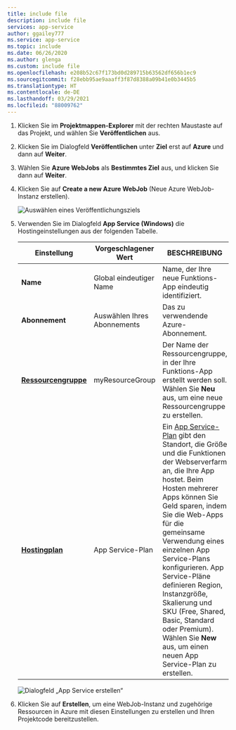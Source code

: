 ```yaml
---
title: include file
description: include file
services: app-service
author: ggailey777
ms.service: app-service
ms.topic: include
ms.date: 06/26/2020
ms.author: glenga
ms.custom: include file
ms.openlocfilehash: e208b52c67f173bd0d289715b63562df656b1ec9
ms.sourcegitcommit: f28ebb95ae9aaaff3f87d8388a09b41e0b3445b5
ms.translationtype: HT
ms.contentlocale: de-DE
ms.lasthandoff: 03/29/2021
ms.locfileid: "88009762"
---
```

1. Klicken Sie im **Projektmappen-Explorer** mit der rechten Maustaste auf das Projekt, und wählen Sie **Veröffentlichen** aus.

1. Klicken Sie im Dialogfeld **Veröffentlichen** unter **Ziel** erst auf **Azure** und dann auf **Weiter**. 

1. Wählen Sie **Azure WebJobs** als **Bestimmtes Ziel** aus, und klicken Sie dann auf **Weiter**.

1. Klicken Sie auf **Create a new Azure WebJob** (Neue Azure WebJob-Instanz erstellen).

   ![Auswählen eines Veröffentlichungsziels](./media/webjobs-publish-netcore/pick-publish-target.png)

1. Verwenden Sie im Dialogfeld **App Service (Windows)** die Hostingeinstellungen aus der folgenden Tabelle.

    | Einstellung      | Vorgeschlagener Wert  | BESCHREIBUNG                                |
    | ------------ |  ------- | -------------------------------------------------- |
    | **Name** | Global eindeutiger Name | Name, der Ihre neue Funktions-App eindeutig identifiziert. |
    | **Abonnement** | Auswählen Ihres Abonnements | Das zu verwendende Azure-Abonnement. |
    | **[Ressourcengruppe](../articles/azure-resource-manager/management/overview.md)** | myResourceGroup |  Der Name der Ressourcengruppe, in der Ihre Funktions-App erstellt werden soll. Wählen Sie **Neu** aus, um eine neue Ressourcengruppe zu erstellen.|
    | **[Hostingplan](../articles/app-service/overview-hosting-plans.md)** | App Service-Plan | Ein [App Service-Plan](../articles/app-service/overview-hosting-plans.md) gibt den Standort, die Größe und die Funktionen der Webserverfarm an, die Ihre App hostet. Beim Hosten mehrerer Apps können Sie Geld sparen, indem Sie die Web-Apps für die gemeinsame Verwendung eines einzelnen App Service-Plans konfigurieren. App Service-Pläne definieren Region, Instanzgröße, Skalierung und SKU (Free, Shared, Basic, Standard oder Premium). Wählen Sie **New** aus, um einen neuen App Service-Plan zu erstellen. |

    ![Dialogfeld „App Service erstellen“](./media/webjobs-publish-netcore/app-service-dialog.png)

1. Klicken Sie auf **Erstellen**, um eine WebJob-Instanz und zugehörige Ressourcen in Azure mit diesen Einstellungen zu erstellen und Ihren Projektcode bereitzustellen.